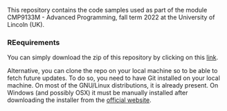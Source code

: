 This repository contains the code samples used as part of the module CMP9133M - Advanced Programming, fall term 2022 at the University of Lincoln (UK).


### REequirements

You can simply download the zip of this repository by clicking on this [link](https://github.com/LCAS/CMP9133M/archive/refs/heads/master.zip). 

Alternative, you can clone the repo on your local machine so to be able to fetch future updates. To do so, you need to have Git installed on your local machine. On most of the GNU/Linux distributions, it is already present. On Windows (and possibly OSX) it must be manually installed after downloading the installer from the [official website](https://git-scm.com/downloads).
